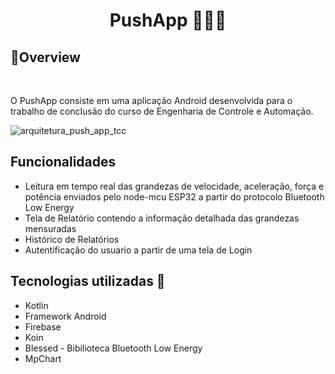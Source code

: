 <h1 align = "center" > <b> PushApp 💪🏋️‍♂️</b> </h1>

<div >
    <h2>👀<b>Overview</b></h2><br>
</div>

O PushApp consiste em uma aplicação Android desenvolvida para o trabalho de conclusão do curso de Engenharia de Controle e Automação. 

![arquitetura_push_app_tcc](https://user-images.githubusercontent.com/43918283/184653258-4f04909d-2422-43c4-bbd0-40019ad3adef.jpeg)

## Funcionalidades

<ul>
    <li>Leitura em tempo real das grandezas de velocidade, aceleração, força e potência enviados pelo node-mcu ESP32 a partir do protocolo Bluetooth Low Energy </li>
    <li>Tela de Relatório contendo a informação detalhada das grandezas mensuradas</li>
    <li>Histórico de Relatórios</li>
    <li>Autentificação do usuario a partir de uma tela de Login</li>
</ul>

## Tecnologias utilizadas 🚀

<ul>
    <li>Kotlin </li>
    <li>Framework Android</li>
    <li>Firebase</li>
    <li>Koin</li>
    <li>Blessed - Bibilioteca Bluetooth Low Energy</li>
    <li>MpChart </li>
</ul>



